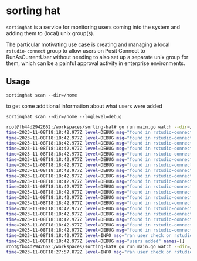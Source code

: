 sorting hat
===========

`sortinghat` is a service for monitoring users coming into the system and adding them to
(local) unix group(s).

The particular motivating use case is creating and managing a local `rstudio-connect`
group to allow users on Posit Connect to RunAsCurrentUser without needing to
also set up a separate unix group for them, which can be a painful approval activity
in enterprise environments.

## Usage

```shell
sortinghat scan --dir=/home
```

to get some additional information about what users were added

```shell
sortinghat scan --dir=/home --loglevel=debug
```


```bash
root@fb44d2942662:/workspaces/sorting-hat# go run main.go watch --dir=/home --loglevel=debug
time=2023-11-08T18:18:42.977Z level=DEBUG msg="found in rstudio-connect group" user=user25 n_grps=2
time=2023-11-08T18:18:42.977Z level=DEBUG msg="found in rstudio-connect group" user=user4009 n_grps=2
time=2023-11-08T18:18:42.977Z level=DEBUG msg="found in rstudio-connect group" user=user21 n_grps=2
time=2023-11-08T18:18:42.977Z level=DEBUG msg="found in rstudio-connect group" user=user27 n_grps=2
time=2023-11-08T18:18:42.977Z level=DEBUG msg="found in rstudio-connect group" user=user28 n_grps=2
time=2023-11-08T18:18:42.977Z level=DEBUG msg="found in rstudio-connect group" user=user4006 n_grps=2
time=2023-11-08T18:18:42.977Z level=DEBUG msg="found in rstudio-connect group" user=user4007 n_grps=2
time=2023-11-08T18:18:42.977Z level=DEBUG msg="found in rstudio-connect group" user=user23 n_grps=2
time=2023-11-08T18:18:42.977Z level=DEBUG msg="found in rstudio-connect group" user=user20 n_grps=2
time=2023-11-08T18:18:42.977Z level=DEBUG msg="found in rstudio-connect group" user=user29 n_grps=2
time=2023-11-08T18:18:42.977Z level=DEBUG msg="found in rstudio-connect group" user=user4008 n_grps=2
time=2023-11-08T18:18:42.977Z level=DEBUG msg="found in rstudio-connect group" user=user22 n_grps=2
time=2023-11-08T18:18:42.977Z level=DEBUG msg="found in rstudio-connect group" user=user1 n_grps=2
time=2023-11-08T18:18:42.977Z level=DEBUG msg="found in rstudio-connect group" user=user24 n_grps=2
time=2023-11-08T18:18:42.977Z level=DEBUG msg="found in rstudio-connect group" user=user26 n_grps=2
time=2023-11-08T18:18:42.977Z level=DEBUG msg="found in rstudio-connect group" user=user2 n_grps=2
time=2023-11-08T18:18:42.977Z level=DEBUG msg="found in rstudio-connect group" user=user3 n_grps=2
time=2023-11-08T18:18:42.977Z level=DEBUG msg="found in rstudio-connect group" user=user4 n_grps=2
time=2023-11-08T18:18:42.977Z level=DEBUG msg="found in rstudio-connect group" user=user4005 n_grps=2
time=2023-11-08T18:18:42.977Z level=INFO msg="ran user check on rstudio-connect group membership" users_added=0
time=2023-11-08T18:18:42.977Z level=DEBUG msg="users added" names=[]
root@fb44d2942662:/workspaces/sorting-hat# go run main.go watch --dir=/home
time=2023-11-08T18:27:57.872Z level=INFO msg="ran user check on rstudio-connect group membership" users_added=0 users_checked=19
```

